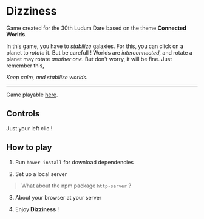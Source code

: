 
Dizziness
=========

Game created for the 30th Ludum Dare based on the theme **Connected Worlds**.

In this game, you have to *stabilize* galaxies.
For this, you can click on a planet to *rotate* it. But be carefull ! Worlds are *interconnected*, and rotate a planet may rotate *another one*.
But don't worry, it will be fine. Just remember this,

*Keep calm, and stabilize worlds.*

***
Game playable [here](http://rozaxe.github.io/dizziness).

Controls
--------

Just your left clic !


How to play
-----------

1. Run `bower install` for download dependencies

2. Set up a local server
> What about the npm package `http-server` ?

3. About your browser at your server

4. Enjoy **Dizziness** !
